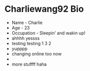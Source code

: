 # Charliewang92 Bio
* Name - Charlie
* Age - 23
* Occupation - Sleepin' and wakin up!
* ahhhh yessss
* testing testing 1 3 2
* yupppp
* changing online too now
* 
* more stuffff haha  
